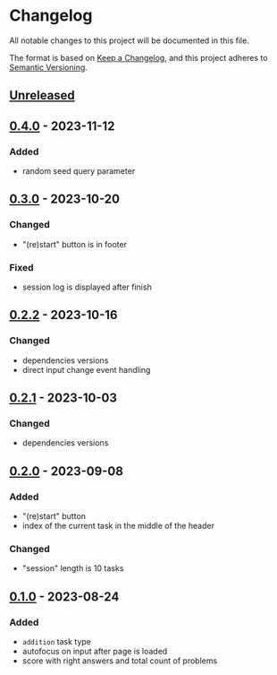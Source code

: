 # Changelog

All notable changes to this project will be documented in this file.

The format is based on [Keep a Changelog](https://keepachangelog.com/en/1.0.0/),
and this project adheres to [Semantic Versioning](https://semver.org/spec/v2.0.0.html).

## [Unreleased]

## [0.4.0] - 2023-11-12

### Added

- random seed query parameter

## [0.3.0] - 2023-10-20

### Changed

- "(re)start" button is in footer

### Fixed

- session log is displayed after finish

## [0.2.2] - 2023-10-16

### Changed

- dependencies versions
- direct input change event handling

## [0.2.1] - 2023-10-03

### Changed

- dependencies versions

## [0.2.0] - 2023-09-08

### Added

- "(re)start" button
- index of the current task in the middle of the header

### Changed

- "session" length is 10 tasks

## [0.1.0] - 2023-08-24

### Added

- `addition` task type
- autofocus on input after page is loaded
- score with right answers and total count of problems

[Unreleased]: https://github.com/vikian050194/abacus/compare/v0.4.0...HEAD
[0.4.0]: https://github.com/vikian050194/abacus/compare/v0.3.0...v0.4.0
[0.3.0]: https://github.com/vikian050194/abacus/compare/v0.2.2...v0.3.0
[0.2.2]: https://github.com/vikian050194/abacus/compare/v0.2.1...v0.2.2
[0.2.1]: https://github.com/vikian050194/abacus/compare/v0.2.0...v0.2.1
[0.2.0]: https://github.com/vikian050194/abacus/compare/v0.1.0...v0.2.0
[0.1.0]: https://github.com/vikian050194/abacus/releases/tag/v0.1.0

